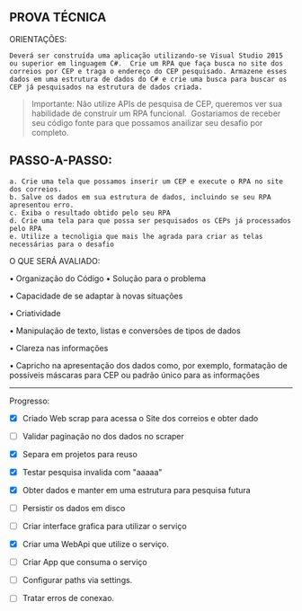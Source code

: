 ## PROVA TÉCNICA


ORIENTAÇÕES:

    Deverá ser construída uma aplicação utilizando-se Visual Studio 2015 ou superior em linguagem C#.  Crie um RPA que faça busca no site dos correios por CEP e traga o endereço do CEP pesquisado. Armazene esses dados em uma estrutura de dados do C# e crie uma busca para buscar os CEP já pesquisados na estrutura de dados criada.

> Importante: Não utilize APIs de pesquisa de CEP, queremos ver sua habilidade de construir um
RPA funcional.
​          Gostariamos de receber seu código fonte para que possamos anailizar seu desafio por completo.
 
## PASSO-A-PASSO:
    
    a. Crie uma tela que possamos inserir um CEP e execute o RPA no site dos correios.
    b. Salve os dados em sua estrutura de dados, incluindo se seu RPA apresentou erro.
    c. Exiba o resultado obtido pelo seu RPA
    d. Crie uma tela para que possa ser pesquisados os CEPs já processados pelo RPA
    e. Utilize a tecnoligia que mais lhe agrada para criar as telas necessárias para o desafio
 
O QUE SERÁ AVALIADO:

• Organização do Código
• Solução para o problema

• Capacidade de se adaptar à novas situações

• Criatividade

• Manipulação de texto, listas e conversões de tipos de dados

• Clareza nas informações

• Capricho na apresentação dos dados como, por exemplo, formatação de possíveis máscaras para CEP ou padrão único para as informações

---------------

Progresso:

- [x] Criado Web scrap para acessa o Site dos correios e obter dado
- [ ] Validar paginação no dos dados no scraper
- [X] Separa em projetos para reuso
- [x] Testar pesquisa invalida com "aaaaa"
- [X] Obter dados e manter em uma estrutura para pesquisa futura
- [ ] Persistir os dados em disco
- [ ] Criar interface grafica para utilizar o serviço
- [X] Criar uma WebApi que utilize o serviço.
- [ ] Criar App que consuma o serviço
- [ ] Configurar paths via settings.
- [ ] Tratar erros de conexao.    
 